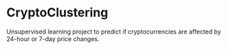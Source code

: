 # CryptoClustering
Unsupervised learning project to predict if cryptocurrencies are affected by 24-hour or 7-day price changes.
